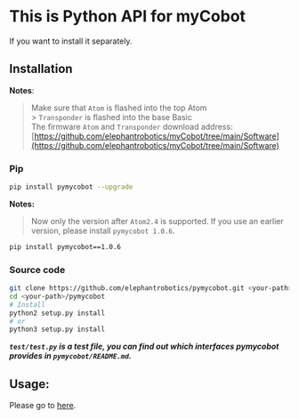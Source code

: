 # This is Python API for myCobot

If you want to install it separately.

## Installation

**Notes**:

<!-- This is the mycobot Python API package designed by Zhang Lijun([lijun.zhang@elephantrobotics.com]()) -->

> Make sure that `Atom` is flashed into the top Atom <br> > `Transponder` is flashed into the base Basic <br>
> The firmware `Atom` and `Transponder` download address: [https://github.com/elephantrobotics/myCobot/tree/main/Software](https://github.com/elephantrobotics/myCobot/tree/main/Software)<br>

### Pip

```bash
pip install pymycobot --upgrade
```

**Notes:**

> Now only the version after `Atom2.4` is supported. If you use an earlier version, please install `pymycobot 1.0.6`.

```bash
pip install pymycobot==1.0.6
```

### Source code

```bash
git clone https://github.com/elephantrobotics/pymycobot.git <your-path>
cd <your-path>/pymycobot
# Install
python2 setup.py install
# or
python3 setup.py install
```

**_`test/test.py` is a test file, you can find out which interfaces pymycobot provides in `pymycobot/README.md`._**

## Usage:

Please go to [here](./pymycobot/README.md).
